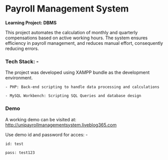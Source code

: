 # Payroll Management System

**Learning Project: DBMS**

This project automates the calculation of monthly and quarterly compensations based on active working hours. The system ensures efficiency in payroll management, and reduces manual effort, consequently reducing errors.

### Tech Stack: -
The project was developed using XAMPP bundle as the development environment.

    - PHP: Back-end scripting to handle data processing and calculations

    - MySQL Workbench: Scripting SQL Queries and database design


### Demo
A working demo can be visited at: http://unipayrollmanagementsystem.liveblog365.com

Use demo id and password for acces: -

    id: test

    pass: test123


